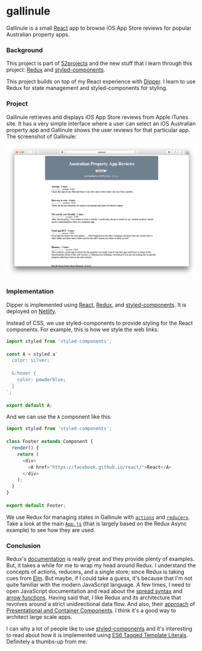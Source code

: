 # gallinule

Gallinule is a small [React](https://facebook.github.io/react/) app to browse iOS App Store reviews for popular Australian property apps.

### Background

This project is part of [52projects](https://donny.github.io/52projects/) and the new stuff that I learn through this project: [Redux](http://redux.js.org/) and [styled-components](https://styled-components.com).

This project builds on top of my React experience with [Dipper](https://github.com/donny/dipper). I learn to use Redux for state management and styled-components for styling.

### Project

Gallinule retrieves and displays iOS App Store reviews from Apple iTunes site. It has a very simple interface where a user can select an iOS Australian property app and Gallinule shows the user reviews for that particular app. The screenshot of Gallinule:

![Screenshot](https://raw.githubusercontent.com/donny/gallinule/master/screenshot.png)

### Implementation

Dipper is implemented using [React](https://facebook.github.io/react/), [Redux](http://redux.js.org/), and [styled-components](https://styled-components.com). It is deployed on [Netlify](https://www.netlify.com).

Instead of CSS, we use styled-components to provide styling for the React components. For example, this is how we style the web links:

```javascript
import styled from 'styled-components';

const A = styled.a`
  color: silver;

  &:hover {
    color: powderblue;
  }
`;

export default A;
```

And we can use the `A` component like this:

```javascript
import styled from 'styled-components';

class Footer extends Component {
  render() {
    return (
      <div>
        <A href="https://facebook.github.io/react/">React</A>
      </div>
    );
  }
}

export default Footer;
```

We use Redux for managing states in Gallinule with [`actions`](https://github.com/donny/gallinule/blob/master/src/actions/index.js) and [`reducers`](https://github.com/donny/gallinule/blob/master/src/reducers/index.js). Take a look at the main [`App.js`](https://github.com/donny/gallinule/blob/master/src/containers/App.js) (that is largely based on the Redux Async example) to see how they are used.

### Conclusion

Redux's [documentation](http://redux.js.org) is really great and they provide plenty of examples. But, it takes a while for me to wrap my head around Redux. I understand the concepts of actions, reducers, and a single store; since Redux is taking cues from [Elm](http://elm-lang.org). But maybe, if I could take a guess, it's because that I'm not quite familiar with the modern JavaScript language. A few times, I need to open JavaScript documentation and read about the [spread syntax](https://developer.mozilla.org/en/docs/Web/JavaScript/Reference/Operators/Spread_operator) and [arrow functions](https://developer.mozilla.org/en/docs/Web/JavaScript/Reference/Functions/Arrow_functions). Having said that, I like Redux and its architecture that revolves around a strict unidirectional data flow. And also, their [approach](https://gist.github.com/chantastic/fc9e3853464dffdb1e3c) of [Presentational and Container Components](https://medium.com/@dan_abramov/smart-and-dumb-components-7ca2f9a7c7d0). I think it's a good way to architect large scale apps.

I can why a lot of people like to use [styled-components](https://github.com/styled-components/styled-components) and it's interesting to read about how it is implemented using [ES6 Tagged Template Literals](https://github.com/styled-components/styled-components/blob/master/docs/tagged-template-literals.md). Definitely a thumbs-up from me.
